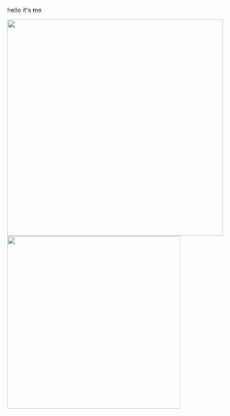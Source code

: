 hello it's me

<center>
      <div>
                  <td><img width="500px" align="left" src="https://github-readme-stats.vercel.app/api/wakatime?username=yanagiori&show_icons=true&hide_border=true&count_private=true&layout=compact" /> </td>
                  <td><img width="400px" align="left" src="https://github-readme-stats.vercel.app/api/top-langs/?username=yanagi-ori&hide=html&layout=compact" /> </td>
      </div>
</center>
